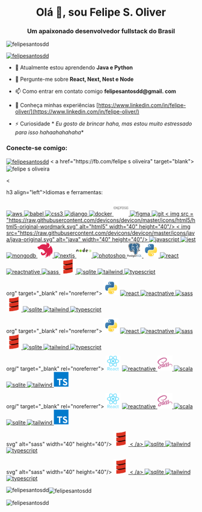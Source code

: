 <h1 align="center">Olá 👋, sou Felipe S. Oliver</h1>
<h3 align="center">Um apaixonado desenvolvedor fullstack do Brasil</h3>

<p align="left"> <img src="https://komarev.com/ghpvc/?username=felipesantosdd&label=Profile%20views&color=0e75b6&style=flat" alt="felipesantosdd" /> </p>

<p align="left"> <a href=" https://github.com/ryo-ma/github-profile-trophy"><img src="https://github-profile-trophy.vercel.app/?username=felipesantosdd" alt="felipesantosdd" /> </a> </p>

- 🌱 Atualmente estou aprendendo **Java e Python**

- 💬 Pergunte-me sobre **React, Next, Nest e Node**

- 📫 Como entrar em contato comigo **felipesantosdd@gmail. com**

- 📄 Conheça minhas experiências [https://www.linkedin.com/in/felipe-oliver/](https://www.linkedin.com/in/felipe-oliver/)

- ⚡ Curiosidade * *Eu gosto de brincar haha, mas estou muito estressado para isso hahaahahahaha**

<h3 align="left">Conecte-se comigo:</h3>
<p align="left">
<a href="https:// linkedin.com/in/felipesantosdd" target="blank"><img align="center" src="https://raw.githubusercontent.com/rahuldkjain/github-profile-readme-generator/master/src/images/ ícones/Social/linked-in-alt.svg" alt="felipesantosdd" height="30" width="40" /></a> <
a href="https://fb.com/felipe s oliveira" target="blank"><img align="center" src="https://raw.githubusercontent.com/rahuldkjain/github-profile-readme-generator/master/src/images/icons/Social/facebook.svg" alt="felipe s oliveira" height="30" width="40" /></a> </p>
<

h3 align="left">Idiomas e ferramentas:</h3>
<p align="left"> <a href="https://aws.amazon.com" target="_blank" rel="noreferrer"> <img src="https://raw.githubusercontent.com/devicons /devicon/master/icons/amazonwebservices/amazonwebservices-original-wordmark.svg" alt="aws" width="40" height="40"/> </a> <a href="https://babeljs.io /" target="_blank" rel="noreferrer"> <img src="https://www.vectorlogo.zone/logos/babeljs/babeljs-icon.svg" alt="babel" width="40" height= "40"/> </a> <a href="https://www.w3schools.com/css/" target="_blank" rel="noreferrer"> <img src="https://raw.githubusercontent .com/devicons/devicon/master/icons/css3/css3-original-wordmark.svg" alt="css3" width="40" height="40"/> </a> <a href="https:/ /www.djangoproject.com/" target="_blank" rel="noreferrer"> <img src="https://cdn.worldvectorlogo.com/logos/django.svg" alt="django" width="40" height="40"/> </a> <a href="https://www.docker.com/" target="_blank" rel="noreferrer"> <img src="https://raw.githubusercontent .com/devicons/devicon/master/icons/docker/docker-original-wordmark.svg" alt="docker" width="40" height="40"/> </a> <a href="https:/ /expressjs.com" target="_blank" rel="noreferrer"> <img src="https://raw.githubusercontent.com/devicons/devicon/master/icons/express/express-original-wordmark.svg" alt ="express" width="40" height="40"/> </a> <a href="https://www.figma.com/" target="_blank" rel="noreferrer"> <img src ="https://www.vectorlogo.zone/logos/figma/figma-icon.svg" alt="figma" width="40" height="40"/> </a> <a href="https: //git-scm.com/" target="_blank" rel="noreferrer"> <img src="https://www.vectorlogo.zone/logos/git-scm/git-scm-icon.svg" alt ="git" width="40" height="40"/> </a> <a href="https://www.w3.org/html/" target="_blank" rel="noreferrer"> < img src = "https://raw.githubusercontent.com/devicons/devicon/master/icons/html5/html5-original-wordmark.svg" alt="html5" width="40" height="40"/> </a> <a href="https://www.java.com" target="_blank" rel="noreferrer"> < img src="https://raw.githubusercontent.com/devicons/devicon/master/icons/java/java-original.svg" alt="java" width="40" height="40"/> </a > <a href="https://developer.mozilla.org/en-US/docs/Web/JavaScript" target="_blank" rel="noreferrer"> <img src="https://raw.githubusercontent. com/devicons/devicon/master/icons/javascript/javascript-original.svg" alt="javascript" width="40" height="40"/> </a> <a href="https://jestjs. io" target="_blank" rel="noreferrer"> <img src="https://www.vectorlogo.zone/logos/jestjsio/jestjsio-icon.svg" alt="jest" width="40" height= "40"/> </a> <a href="https://www.mongodb.com/" target="_blank" rel="noreferrer"> <img src="https://raw.githubusercontent.com /devicons/devicon/master/icons/mongodb/mongodb-original-wordmark.svg" alt="mongodb" width="40" height="40"/> </a> <a href="https://nestjs .com/" target="_blank" rel="noreferrer"> <img src="https://raw.githubusercontent.com/devicons/devicon/master/icons/nestjs/nestjs-plain.svg" alt="nestjs " width="40" height="40"/> </a> <a href="https://nextjs.org/" target="_blank" rel="noreferrer"> <img src="https:/ /cdn.worldvectorlogo.com/logos/nextjs-2.svg" alt="nextjs" width="40" height="40"/> </a> <a href="https://nodejs.org" target ="_blank" rel="noreferrer"> <img src="https://raw.githubusercontent.com/devicons/devicon/master/icons/nodejs/nodejs-original-wordmark.svg" alt="nodejs" width= "40" height="40"/> </a> <a href="https://www.photoshop.com/en" target="_blank" rel="noreferrer"> <img src="https:/ /raw.githubusercontent.com/devicons/devicon/master/icons/photoshop/photoshop-line.svg" alt="photoshop" width="40" height="40"/> </a> <a href="https ://www.postgresql.org" target="_blank" rel="noreferrer"> <img src="https://raw.githubusercontent.com/devicons/devicon/master/icons/postgresql/postgresql-original-wordmark.svg" alt="postgresql" width="40" height="40"/> </a> <a href="https:// www.python.org" target="_blank" rel="noreferrer"> <img src="https://raw.githubusercontent.com/devicons/devicon/master/icons/python/python-original.svg" alt= "python" width="40" height="40"/> </a> <a href="https://reactjs.org/" target="_blank" rel="noreferrer"> <img src="https ://raw.githubusercontent.com/devicons/devicon/master/icons/react/react-original-wordmark.svg" alt="react" width="40" height="40"/> </a> <a href="https://reactnative.dev/" target="_blank" rel="noreferrer"> <img src="https://reactnative.dev/img/header_logo.svg" alt="reactnative" width=" 40" height="40"/> </a> <a href="https://sass-lang.com" target="_blank" rel="noreferrer"> <img src="https://raw. githubusercontent.com/devicons/devicon/master/icons/sass/sass-original.svg" alt="sass" width="40" height="40"/> </a> <a href="https:// www.scala-lang.org" target="_blank" rel="noreferrer"> <img src="https://raw.githubusercontent.com/devicons/devicon/master/icons/scala/scala-original.svg" alt="scala" width="40" height="40"/> </a> <a href="https://www.sqlite.org/" target="_blank" rel="noreferrer"> <img src="https://www.vectorlogo.zone/logos/sqlite/sqlite-icon.svg" alt="sqlite" width="40" height="40"/> </a> <a href="https ://tailwindcss.com/" target="_blank" rel="noreferrer"> <img src="https://www.vectorlogo.zone/logos/tailwindcss/tailwindcss-icon.svg" alt="tailwind" largura ="40" height="40"/> </a> <a href="https://www.typescriptlang.org/" target="_blank" rel="noreferrer"> <img src="https:/ /raw.githubusercontent.com/devicons/devicon/master/icons/typescript/typescript-original.svg" alt="typescript" width="40" height="40"/> </a> </p>org" target="_blank" rel="noreferrer"> <img src="https://raw.githubusercontent.com/devicons/devicon/master/icons/python/python-original.svg" alt="python" largura ="40" height="40"/> </a> <a href="https://reactjs.org/" target="_blank" rel="noreferrer"> <img src="https://raw .githubusercontent.com/devicons/devicon/master/icons/react/react-original-wordmark.svg" alt="react" width="40" height="40"/> </a> <a href="https ://reactnative.dev/" target="_blank" rel="noreferrer"> <img src="https://reactnative.dev/img/header_logo.svg" alt="reactnative" width="40" height= "40"/> </a> <a href="https://sass-lang.com" target="_blank" rel="noreferrer"> <img src="https://raw.githubusercontent.com/ devicons/devicon/master/icons/sass/sass-original.svg" alt="sass" width="40" height="40"/> </a> <a href="https://www.scala- lang.org" target="_blank" rel="noreferrer"> <img src="https://raw.githubusercontent.com/devicons/devicon/master/icons/scala/scala-original.svg" alt="scala " width="40" height="40"/> </a> <a href="https://www.sqlite.org/" target="_blank" rel="noreferrer"> <img src="https ://www.vectorlogo.zone/logos/sqlite/sqlite-icon.svg" alt="sqlite" width="40" height="40"/> </a> <a href="https://tailwindcss .com/" target="_blank" rel="noreferrer"> <img src="https://www.vectorlogo.zone/logos/tailwindcss/tailwindcss-icon.svg" alt="tailwind" width="40" height="40"/> </a> <a href="https://www.typescriptlang.org/" target="_blank" rel="noreferrer"> <img src="https://raw.githubusercontent .com/devicons/devicon/master/icons/typescript/typescript-original.svg" alt="typescript" width="40" height="40"/> </a> </p>org" target="_blank" rel="noreferrer"> <img src="https://raw.githubusercontent.com/devicons/devicon/master/icons/python/python-original.svg" alt="python" largura ="40" height="40"/> </a> <a href="https://reactjs.org/" target="_blank" rel="noreferrer"> <img src="https://raw .githubusercontent.com/devicons/devicon/master/icons/react/react-original-wordmark.svg" alt="react" width="40" height="40"/> </a> <a href="https ://reactnative.dev/" target="_blank" rel="noreferrer"> <img src="https://reactnative.dev/img/header_logo.svg" alt="reactnative" width="40" height= "40"/> </a> <a href="https://sass-lang.com" target="_blank" rel="noreferrer"> <img src="https://raw.githubusercontent.com/ devicons/devicon/master/icons/sass/sass-original.svg" alt="sass" width="40" height="40"/> </a> <a href="https://www.scala- lang.org" target="_blank" rel="noreferrer"> <img src="https://raw.githubusercontent.com/devicons/devicon/master/icons/scala/scala-original.svg" alt="scala " width="40" height="40"/> </a> <a href="https://www.sqlite.org/" target="_blank" rel="noreferrer"> <img src="https ://www.vectorlogo.zone/logos/sqlite/sqlite-icon.svg" alt="sqlite" width="40" height="40"/> </a> <a href="https://tailwindcss .com/" target="_blank" rel="noreferrer"> <img src="https://www.vectorlogo.zone/logos/tailwindcss/tailwindcss-icon.svg" alt="tailwind" width="40" height="40"/> </a> <a href="https://www.typescriptlang.org/" target="_blank" rel="noreferrer"> <img src="https://raw.githubusercontent .com/devicons/devicon/master/icons/typescript/typescript-original.svg" alt="typescript" width="40" height="40"/> </a> </p>org/" target="_blank" rel="noreferrer"> <img src="https://raw.githubusercontent.com/devicons/devicon/master/icons/react/react-original-wordmark.svg" alt=" reagir" width="40" height="40"/> </a> <a href="https://reactnative.dev/" target="_blank" rel="noreferrer"> <img src="https: //reactnative.dev/img/header_logo.svg" alt="reactnative" width="40" height="40"/> </a> <a href="https://sass-lang.com" target= "_blank" rel="noreferrer"> <img src="https://raw.githubusercontent.com/devicons/devicon/master/icons/sass/sass-original.svg" alt="sass" width="40" height="40"/> </a> <a href="https://www.scala-lang.org" target="_blank" rel="noreferrer"> <img src="https://raw. githubusercontent.com/devicons/devicon/master/icons/scala/scala-original.svg" alt="scala" width="40" height="40"/> </a> <a href="https:// www.sqlite.org/" target="_blank" rel="noreferrer"> <img src="https://www.vectorlogo.zone/logos/sqlite/sqlite-icon.svg" alt="sqlite" width= "40" height="40"/> </a> <a href="https://tailwindcss.com/" target="_blank" rel="noreferrer"> <img src="https://www. vectorlogo.zone/logos/tailwindcss/tailwindcss-icon.svg" alt="tailwind" width="40" height="40"/> </a> <a href="https://www.typescriptlang.org/ "target="_blank" rel="noreferrer"> <img src="https://raw.githubusercontent.com/devicons/devicon/master/icons/typescript/typescript-original.svg" alt="typescript" width= "40" altura="40"/> </a> </p>org/" target="_blank" rel="noreferrer"> <img src="https://raw.githubusercontent.com/devicons/devicon/master/icons/react/react-original-wordmark.svg" alt=" reagir" width="40" height="40"/> </a> <a href="https://reactnative.dev/" target="_blank" rel="noreferrer"> <img src="https: //reactnative.dev/img/header_logo.svg" alt="reactnative" width="40" height="40"/> </a> <a href="https://sass-lang.com" target= "_blank" rel="noreferrer"> <img src="https://raw.githubusercontent.com/devicons/devicon/master/icons/sass/sass-original.svg" alt="sass" width="40" height="40"/> </a> <a href="https://www.scala-lang.org" target="_blank" rel="noreferrer"> <img src="https://raw. githubusercontent.com/devicons/devicon/master/icons/scala/scala-original.svg" alt="scala" width="40" height="40"/> </a> <a href="https:// www.sqlite.org/" target="_blank" rel="noreferrer"> <img src="https://www.vectorlogo.zone/logos/sqlite/sqlite-icon.svg" alt="sqlite" width= "40" height="40"/> </a> <a href="https://tailwindcss.com/" target="_blank" rel="noreferrer"> <img src="https://www. vectorlogo.zone/logos/tailwindcss/tailwindcss-icon.svg" alt="tailwind" width="40" height="40"/> </a> <a href="https://www.typescriptlang.org/ "target="_blank" rel="noreferrer"> <img src="https://raw.githubusercontent.com/devicons/devicon/master/icons/typescript/typescript-original.svg" alt="typescript" width= "40" altura="40"/> </a> </p>svg" alt="sass" width="40" height="40"/> </a> <a href="https://www.scala-lang.org" target="_blank" rel="noreferrer" > <img src="https://raw.githubusercontent.com/devicons/devicon/master/icons/scala/scala-original.svg" alt="scala" width="40" height="40"/> < /a> <a href="https://www.sqlite.org/" target="_blank" rel="noreferrer"> <img src="https://www.vectorlogo.zone/logos/sqlite/sqlite -icon.svg" alt="sqlite" width="40" height="40"/> </a> <a href="https://tailwindcss.com/" target="_blank" rel="noreferrer" > <img src="https://www.vectorlogo.zone/logos/tailwindcss/tailwindcss-icon.svg" alt="tailwind" width="40" height="40"/> </a> <a href ="https://www.typescriptlang.org/" target="_blank" rel="noreferrer"> <img src="https://raw.githubusercontent.com/devicons/devicon/master/icons/typescript/typescript -original.svg" alt="typescript" width="40" height="40"/> </a> </p>svg" alt="sass" width="40" height="40"/> </a> <a href="https://www.scala-lang.org" target="_blank" rel="noreferrer" > <img src="https://raw.githubusercontent.com/devicons/devicon/master/icons/scala/scala-original.svg" alt="scala" width="40" height="40"/> < /a> <a href="https://www.sqlite.org/" target="_blank" rel="noreferrer"> <img src="https://www.vectorlogo.zone/logos/sqlite/sqlite -icon.svg" alt="sqlite" width="40" height="40"/> </a> <a href="https://tailwindcss.com/" target="_blank" rel="noreferrer" > <img src="https://www.vectorlogo.zone/logos/tailwindcss/tailwindcss-icon.svg" alt="tailwind" width="40" height="40"/> </a> <a href ="https://www.typescriptlang.org/" target="_blank" rel="noreferrer"> <img src="https://raw.githubusercontent.com/devicons/devicon/master/icons/typescript/typescript -original.svg" alt="typescript" width="40" height="40"/> </a> </p>

<p><img align="left" src="https://github-readme-stats.vercel.app/api/top-langs?username=felipesantosdd&show_icons=true&locale=en&layout=compact" alt="felipesantosdd" /> </p>

<p> <img align="center" src="https://github-readme-stats.vercel.app/api?username=felipesantosdd&show_icons=true&locale=en" alt="felipesantosdd" /> </p>

<p><img align="center" src="https://github-readme-streak-stats.herokuapp.com/?user=felipesantosdd&" alt="felipesantosdd" /></p>
